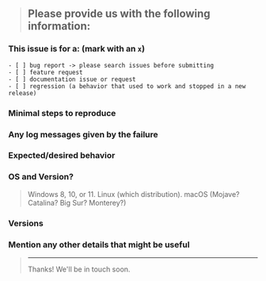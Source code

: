 <!--
IF SUFFICIENT INFORMATION IS NOT PROVIDED VIA THE FOLLOWING TEMPLATE THE ISSUE MIGHT BE CLOSED WITHOUT FURTHER CONSIDERATION OR INVESTIGATION
-->
> Please provide us with the following information:
> ---------------------------------------------------------------

### This issue is for a: (mark with an `x`)
```
- [ ] bug report -> please search issues before submitting
- [ ] feature request
- [ ] documentation issue or request
- [ ] regression (a behavior that used to work and stopped in a new release)
```

### Minimal steps to reproduce
>

### Any log messages given by the failure
>

### Expected/desired behavior
>

### OS and Version?
> Windows 8, 10, or 11. Linux (which distribution). macOS (Mojave? Catalina? Big Sur? Monterey?)

### Versions
>

### Mention any other details that might be useful

> ---------------------------------------------------------------
> Thanks! We'll be in touch soon.
